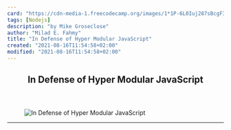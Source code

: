 ```yaml
---
card: "https://cdn-media-1.freecodecamp.org/images/1*1P-6L0Iuj287sBcgF35yhw.jpeg"
tags: [Nodejs]
description: "by Mike Groseclose"
author: "Milad E. Fahmy"
title: "In Defense of Hyper Modular JavaScript"
created: "2021-08-16T11:54:58+02:00"
modified: "2021-08-16T11:54:58+02:00"
---
```

<div class="site-wrapper">
<main id="site-main" class="site-main outer">
<div class="inner">
<article class="post-full post tag-nodejs tag-javascript tag-open-source tag-design tag-technology ">
<header class="post-full-header">
<h1 class="post-full-title">In Defense of Hyper Modular JavaScript</h1>
</header>
<figure class="post-full-image">
<picture>
<source media="(max-width: 700px)" sizes="1px" srcset="data:image/gif;base64,R0lGODlhAQABAIAAAAAAAP///yH5BAEAAAAALAAAAAABAAEAAAIBRAA7 1w">
<source media="(min-width: 701px)" sizes="(max-width: 800px) 400px,
(max-width: 1170px) 700px,
1400px" srcset="https://cdn-media-1.freecodecamp.org/images/1*1P-6L0Iuj287sBcgF35yhw.jpeg 300w,
https://cdn-media-1.freecodecamp.org/images/1*1P-6L0Iuj287sBcgF35yhw.jpeg 600w,
https://cdn-media-1.freecodecamp.org/images/1*1P-6L0Iuj287sBcgF35yhw.jpeg 1000w,
https://cdn-media-1.freecodecamp.org/images/1*1P-6L0Iuj287sBcgF35yhw.jpeg 2000w">
<img onerror="this.style.display='none'" src="https://cdn-media-1.freecodecamp.org/images/1*1P-6L0Iuj287sBcgF35yhw.jpeg" alt="In Defense of Hyper Modular JavaScript">
</picture>
</figure>
<section class="post-full-content">
<div class="post-content medium-migrated-article">
</div>
<hr>
</section>
</article>
</div>
</main>
</div>
<!-- Google Tag Manager (noscript) -->
<!-- End Google Tag Manager (noscript) -->

